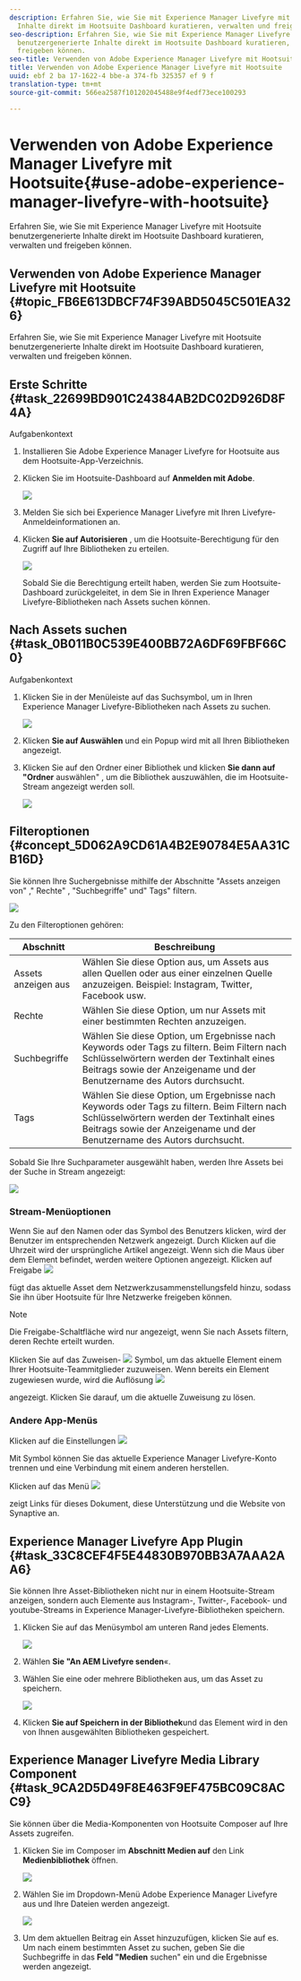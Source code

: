 ```yaml
---
description: Erfahren Sie, wie Sie mit Experience Manager Livefyre mit Hootsuite benutzergenerierte
  Inhalte direkt im Hootsuite Dashboard kuratieren, verwalten und freigeben können.
seo-description: Erfahren Sie, wie Sie mit Experience Manager Livefyre mit Hootsuite
  benutzergenerierte Inhalte direkt im Hootsuite Dashboard kuratieren, verwalten und
  freigeben können.
seo-title: Verwenden von Adobe Experience Manager Livefyre mit Hootsuite
title: Verwenden von Adobe Experience Manager Livefyre mit Hootsuite
uuid: ebf 2 ba 17-1622-4 bbe-a 374-fb 325357 ef 9 f
translation-type: tm+mt
source-git-commit: 566ea2587f101202045488e9f4edf73ece100293

---
```



# Verwenden von Adobe Experience Manager Livefyre mit Hootsuite{#use-adobe-experience-manager-livefyre-with-hootsuite}

Erfahren Sie, wie Sie mit Experience Manager Livefyre mit Hootsuite benutzergenerierte Inhalte direkt im Hootsuite Dashboard kuratieren, verwalten und freigeben können.

## Verwenden von Adobe Experience Manager Livefyre mit Hootsuite {#topic_FB6E613DBCF74F39ABD5045C501EA326}

Erfahren Sie, wie Sie mit Experience Manager Livefyre mit Hootsuite benutzergenerierte Inhalte direkt im Hootsuite Dashboard kuratieren, verwalten und freigeben können.

## Erste Schritte {#task_22699BD901C24384AB2DC02D926D8F4A}

Aufgabenkontext

1. Installieren Sie Adobe Experience Manager Livefyre for Hootsuite aus dem Hootsuite-App-Verzeichnis.

1. Klicken Sie im Hootsuite-Dashboard auf **Anmelden mit Adobe**.

   ![](assets/hootsuite-login.png)

1. Melden Sie sich bei Experience Manager Livefyre mit Ihren Livefyre-Anmeldeinformationen an.
1. Klicken **Sie auf Autorisieren** , um die Hootsuite-Berechtigung für den Zugriff auf Ihre Bibliotheken zu erteilen.

   ![](assets/hootsuite-authorize.png)

   Sobald Sie die Berechtigung erteilt haben, werden Sie zum Hootsuite-Dashboard zurückgeleitet, in dem Sie in Ihren Experience Manager Livefyre-Bibliotheken nach Assets suchen können.

## Nach Assets suchen {#task_0B011B0C539E400BB72A6DF69FBF66C0}

Aufgabenkontext

1. Klicken Sie in der Menüleiste auf das Suchsymbol, um in Ihren Experience Manager Livefyre-Bibliotheken nach Assets zu suchen.

   ![](assets/hootsuite-search.png)

1. Klicken **Sie auf Auswählen** und ein Popup wird mit all Ihren Bibliotheken angezeigt.
1. Klicken Sie auf den Ordner einer Bibliothek und klicken **Sie dann auf "Ordner** auswählen" , um die Bibliothek auszuwählen, die im Hootsuite-Stream angezeigt werden soll.

   ![](assets/hootsuite-select.png)

## Filteroptionen {#concept_5D062A9CD61A4B2E90784E5AA31CB16D}

Sie können Ihre Suchergebnisse mithilfe der Abschnitte "Assets anzeigen von" ," Rechte" , "Suchbegriffe" und" Tags" filtern.

![](assets/hootsuite-filters.png)

Zu den Filteroptionen gehören:

| Abschnitt | Beschreibung |
|--- |--- |
| Assets anzeigen aus | Wählen Sie diese Option aus, um Assets aus allen Quellen oder aus einer einzelnen Quelle anzuzeigen. Beispiel: Instagram, Twitter, Facebook usw. |
| Rechte | Wählen Sie diese Option, um nur Assets mit einer bestimmten Rechten anzuzeigen. |
| Suchbegriffe | Wählen Sie diese Option, um Ergebnisse nach Keywords oder Tags zu filtern. Beim Filtern nach Schlüsselwörtern werden der Textinhalt eines Beitrags sowie der Anzeigename und der Benutzername des Autors durchsucht. |
| Tags | Wählen Sie diese Option, um Ergebnisse nach Keywords oder Tags zu filtern. Beim Filtern nach Schlüsselwörtern werden der Textinhalt eines Beitrags sowie der Anzeigename und der Benutzername des Autors durchsucht. |

Sobald Sie Ihre Suchparameter ausgewählt haben, werden Ihre Assets bei der Suche in Stream angezeigt:

![](assets/hootsuite-stream.png)

### Stream-Menüoptionen

Wenn Sie auf den Namen oder das Symbol des Benutzers klicken, wird der Benutzer im entsprechenden Netzwerk angezeigt. Durch Klicken auf die Uhrzeit wird der ursprüngliche Artikel angezeigt. Wenn sich die Maus über dem Element befindet, werden weitere Optionen angezeigt. Klicken auf Freigabe ![](assets/share.png)

fügt das aktuelle Asset dem Netzwerkzusammenstellungsfeld hinzu, sodass Sie ihn über Hootsuite für Ihre Netzwerke freigeben können.

>[!NOTE]
>
>Die Freigabe-Schaltfläche wird nur angezeigt, wenn Sie nach Assets filtern, deren Rechte erteilt wurden.

Klicken Sie auf das Zuweisen- ![](assets/assign.png) Symbol, um das aktuelle Element einem Ihrer Hootsuite-Teammitglieder zuzuweisen. Wenn bereits ein Element zugewiesen wurde, wird die Auflösung ![](assets/resolve.png)

angezeigt. Klicken Sie darauf, um die aktuelle Zuweisung zu lösen.

### Andere App-Menüs

Klicken auf die Einstellungen ![](assets/settings.png)

Mit Symbol können Sie das aktuelle Experience Manager Livefyre-Konto trennen und eine Verbindung mit einem anderen herstellen.

Klicken auf das Menü ![](assets/menu.png)

zeigt Links für dieses Dokument, diese Unterstützung und die Website von Synaptive an.

## Experience Manager Livefyre App Plugin {#task_33C8CEF4F5E44830B970BB3A7AAA2AA6}

Sie können Ihre Asset-Bibliotheken nicht nur in einem Hootsuite-Stream anzeigen, sondern auch Elemente aus Instagram-, Twitter-, Facebook- und youtube-Streams in Experience Manager-Livefyre-Bibliotheken speichern.

1. Klicken Sie auf das Menüsymbol am unteren Rand jedes Elements.

   ![](assets/hootsuite-menu-icon.png)

1. Wählen **Sie "An AEM Livefyre senden**«.
1. Wählen Sie eine oder mehrere Bibliotheken aus, um das Asset zu speichern.

   ![](assets/hootsuite-save.png)

1. Klicken **Sie auf Speichern in der Bibliothek**und das Element wird in den von Ihnen ausgewählten Bibliotheken gespeichert.

## Experience Manager Livefyre Media Library Component {#task_9CA2D5D49F8E463F9EF475BC09C8ACC9}

Sie können über die Media-Komponenten von Hootsuite Composer auf Ihre Assets zugreifen.

1. Klicken Sie im Composer im **Abschnitt Medien auf** den Link **Medienbibliothek** öffnen.

   ![](assets/hootsuite-open-media-library.png)

1. Wählen Sie im Dropdown-Menü Adobe Experience Manager Livefyre aus und Ihre Dateien werden angezeigt.

   ![](assets/hootsuite-aem-files.png)

1. Um dem aktuellen Beitrag ein Asset hinzuzufügen, klicken Sie auf es. Um nach einem bestimmten Asset zu suchen, geben Sie die Suchbegriffe in das **Feld "Medien** suchen" ein und die Ergebnisse werden angezeigt.
